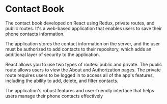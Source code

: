 # Contact Book

The contact book developed on React using Redux, private routes, and public
routes. It's a web-based application that enables users to save their phone
contacts information.

The application stores the contact information on the server, and the user must
be authorized to add contacts to their repository, which adds an additional
layer of security to the application.

React allows you to use two types of routes: public and private. The public
route allows users to view the About and Authorization pages. The private route
requires users to be logged in to access all of the app's features, including
the ability to add, delete, and filter contacts.

The application's robust features and user-friendly interface that helps users
manage their phone contacts effectively
